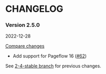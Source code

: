 # CHANGELOG

### Version 2.5.0

2022-12-28

[Compare changes](https://github.com/codevise/pageflow-chart/compare/2-4-stable...v2.5.0)

- Add support for Pageflow 16
  ([#62](https://github.com/codevise/pageflow-chart/pull/62))

See
[2-4-stable branch](https://github.com/codevise/pageflow-chart/blob/2-4-stable/CHANGELOG.md)
for previous changes.
